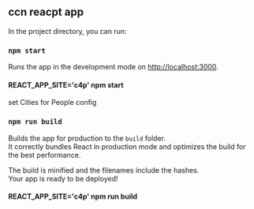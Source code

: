 ## ccn reacpt app

In the project directory, you can run:

### `npm start`

Runs the app in the development mode on [http://localhost:3000](http://localhost:3000).

#### REACT_APP_SITE='c4p' npm start

set Cities for People config


### `npm run build`

Builds the app for production to the `build` folder.<br>
It correctly bundles React in production mode and optimizes the build for the best performance.

The build is minified and the filenames include the hashes.<br>
Your app is ready to be deployed!

#### REACT_APP_SITE='c4p' npm run build

